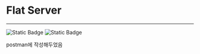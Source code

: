 # Flat Server

<hr>

![Static Badge](https://img.shields.io/badge/java-17.0.2-23ED8B00?logo=openjdk&logoColor=white)
![Static Badge](https://img.shields.io/badge/Spring%20Boot-3.2.0-236DB33F?logo=spring&logoColor=white)

postman에 작성해두었음